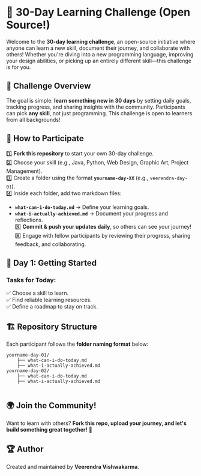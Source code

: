 # **🚀 30-Day Learning Challenge (Open Source!)**  

Welcome to the **30-day learning challenge**, an open-source initiative where anyone can learn a new skill, document their journey, and collaborate with others! Whether you're diving into a new programming language, improving your design abilities, or picking up an entirely different skill—this challenge is for you.  

## 🌟 **Challenge Overview**  
The goal is simple: **learn something new in 30 days** by setting daily goals, tracking progress, and sharing insights with the community. Participants can pick **any skill**, not just programming. This challenge is open to learners from all backgrounds!  

## 📌 **How to Participate**  
1️⃣ **Fork this repository** to start your own 30-day challenge.  
2️⃣ Choose your skill (e.g., Java, Python, Web Design, Graphic Art, Project Management).  
3️⃣ Create a folder using the format **`yourname-day-XX`** (e.g., `veerendra-day-01`).  
4️⃣ Inside each folder, add two markdown files:  
   - **`what-can-i-do-today.md`** → Define your learning goals.  
   - **`what-i-actually-achieved.md`** → Document your progress and reflections.  
5️⃣ **Commit & push your updates daily**, so others can see your journey!  
6️⃣ Engage with fellow participants by reviewing their progress, sharing feedback, and collaborating.  

## 📅 **Day 1: Getting Started**  
### **Tasks for Today:**  
✅ Choose a skill to learn.  
✅ Find reliable learning resources.  
✅ Define a roadmap to stay on track.  

## 🏗 **Repository Structure**  
Each participant follows the **folder naming format** below:  
```
yourname-day-01/
    ├── what-can-i-do-today.md
    ├── what-i-actually-achieved.md
yourname-day-02/
    ├── what-can-i-do-today.md
    ├── what-i-actually-achieved.md
    
```

## 🌍 **Join the Community!**  
Want to learn with others? **Fork this repo, upload your journey, and let's build something great together!** 🚀  

## 🏆 **Author**  
Created and maintained by **Veerendra Vishwakarma**.  


